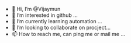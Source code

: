 - 👋 Hi, I’m @Vijaymun
- 👀 I’m interested in github ...
- 🌱 I’m currently learning automation ...
- 💞️ I’m looking to collaborate on procject...
- 📫 How to reach me, can ping me or mail me ...

<!---
Vijaymun/Vijaymun is a ✨ special ✨ repository because its `README.md` (this file) appears on your GitHub profile.
You can click the Preview link to take a look at your changes.
--->

